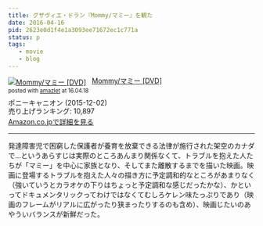 ```yaml
---
title: グザヴィエ・ドラン『Mommy/マミー』を観た
date: 2016-04-16
pid: 2623e0d1f4e1a3093ee71672ec1c771a
status: p
tags:
   - movie
   - blog
---
```


<div class="amazlet-box" style="margin-bottom:0px;"><div class="amazlet-image" style="float:left;margin:0px 12px 1px 0px;"><a href="http://www.amazon.co.jp/exec/obidos/ASIN/B014ITG3KO/dotimpact-22/ref=nosim/" name="amazletlink" target="_blank"><img src="http://ecx.images-amazon.com/images/I/41fjJc42gUL._SL160_.jpg" alt="Mommy/マミー [DVD]" style="border: none;" /></a></div><div class="amazlet-info" style="line-height:120%; margin-bottom: 10px"><div class="amazlet-name" style="margin-bottom:10px;line-height:120%"><a href="http://www.amazon.co.jp/exec/obidos/ASIN/B014ITG3KO/dotimpact-22/ref=nosim/" name="amazletlink" target="_blank">Mommy/マミー [DVD]</a><div class="amazlet-powered-date" style="font-size:80%;margin-top:5px;line-height:120%">posted with <a href="http://www.amazlet.com/" title="amazlet" target="_blank">amazlet</a> at 16.04.18</div></div><div class="amazlet-detail">ポニーキャニオン (2015-12-02)<br />売り上げランキング: 10,897<br /></div><div class="amazlet-sub-info" style="float: left;"><div class="amazlet-link" style="margin-top: 5px"><a href="http://www.amazon.co.jp/exec/obidos/ASIN/B014ITG3KO/dotimpact-22/ref=nosim/" name="amazletlink" target="_blank">Amazon.co.jpで詳細を見る</a></div></div></div><div class="amazlet-footer" style="clear: left"></div></div>

---- 

発達障害児で困窮した保護者が養育を放棄できる法律が施行された架空のカナダで…というあらすじは実際のところあんまり関係なくて、トラブルを抱えた人たちが「マミー」を中心に家族となり、そしてまた離散するまでを描いた映画。映画に登場するトラブルを抱えた人々の描き方に予定調和的なところがあまりなく（強いていうとカラオケの下りはちょっと予定調和な感じだったかな）、かといってドキュメンタリックってわけではなくてむしろケレン味たっぷりであり（映画のフレームがリアルに広がったり狭まったりするのも含め）、映画じたいのあやういバランスが新鮮だった。